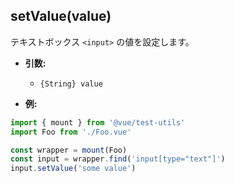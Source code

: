 ## setValue(value)

テキストボックス `<input>` の値を設定します。

- **引数:**
  - `{String} value`

- **例:**

```js
import { mount } from '@vue/test-utils'
import Foo from './Foo.vue'

const wrapper = mount(Foo)
const input = wrapper.find('input[type="text"]')
input.setValue('some value')
```
